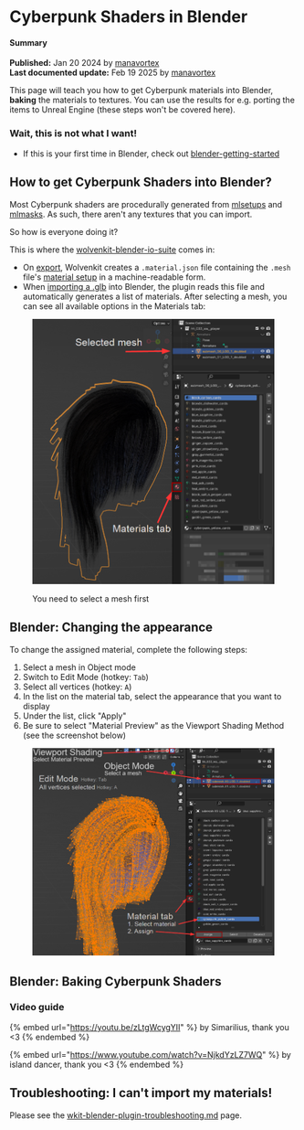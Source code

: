 # Cyberpunk Shaders in Blender

#### Summary

**Published:** Jan 20 2024 by [manavortex](https://app.gitbook.com/u/NfZBoxGegfUqB33J9HXuCs6PVaC3 "mention")\
**Last documented update:** Feb 19 2025 by [manavortex](https://app.gitbook.com/u/NfZBoxGegfUqB33J9HXuCs6PVaC3 "mention")

This page will teach you how to get Cyberpunk materials into Blender, **baking** the materials to textures. You can use the results for e.g. porting the items to Unreal Engine (these steps won't be covered here).

### Wait, this is not what I want!

* If this is your first time in Blender, check out [blender-getting-started](../3d-modelling/blender-getting-started/ "mention")

## How to get Cyberpunk Shaders into Blender?

Most Cyberpunk shaders are procedurally generated from [mlsetups](multilayered/#what-is-the-mlsetup) and [mlmasks](multilayered/#what-is-the-mlmask). As such, there aren't any textures that you can import.&#x20;

So how is everyone doing it?

This is where the [wolvenkit-blender-io-suite](../modding-tools/wolvenkit-blender-io-suite/ "mention") comes in:&#x20;

* On [export](../modding-tools/wolvenkit-blender-io-suite/wkit-blender-plugin-import-export.md#export-from-wolvenkit), Wolvenkit creates a `.material.json` file containing the `.mesh` file's [material setup](../files-and-what-they-do/3d-objects-.mesh-files/#material-assignment) in a machine-readable form.&#x20;
* When [importing a .glb](../modding-tools/wolvenkit-blender-io-suite/wkit-blender-plugin-import-export.md#importing-into-blender) into Blender, the plugin reads this file and automatically generates a list of materials. After selecting a mesh, you can see all available options in the Materials tab:

<figure><img src="../../.gitbook/assets/blender_materials_tab.png" alt=""><figcaption><p>You need to select a mesh first</p></figcaption></figure>

## Blender: Changing the appearance

To change the assigned material, complete the following steps:

1. Select a mesh in Object mode
2. Switch to Edit Mode (hotkey: `Tab`)
3. Select all vertices (hotkey: `A`)
4. In the list on the material tab, select the appearance that you want to display
5. Under the list, click "Apply"
6. Be sure to select "Material Preview" as the Viewport Shading Method (see the screenshot below)

<figure><img src="../../.gitbook/assets/blender_select_material_new.png" alt=""><figcaption></figcaption></figure>

## Blender: Baking Cyberpunk Shaders

### Video guide

{% embed url="https://youtu.be/zLtgWcygYII" %}
by Simarilius, thank you <3&#x20;
{% endembed %}

{% embed url="https://www.youtube.com/watch?v=NjkdYzLZ7WQ" %}
by island dancer, thank you <3
{% endembed %}

## Troubleshooting: I can't import my materials!

Please see the [wkit-blender-plugin-troubleshooting.md](../modding-tools/wolvenkit-blender-io-suite/wkit-blender-plugin-troubleshooting.md "mention") page.
